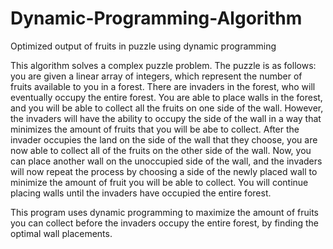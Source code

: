 # Dynamic-Programming-Algorithm
Optimized output of fruits in puzzle using dynamic programming

This algorithm solves a complex puzzle problem.
The puzzle is as follows: you are given a linear array of integers, which represent the number of fruits available to you in a forest.
There are invaders in the forest, who will eventually occupy the entire forest. You are able to place walls in the forest, and you will be able to
collect all the fruits on one side of the wall. However, the invaders will have the ability to occupy the side of the wall in a way that minimizes the amount of fruits that you
will be abe to collect. After the invader occupies the land on the side of the wall that they choose, you are now able to collect all of the fruits on the other side of the wall.
Now, you can place another wall on the unoccupied side of the wall, and the invaders will now repeat the process by choosing a side of the newly placed wall to minimize the amount
of fruit you will be able to collect. You will continue placing walls until the invaders have occupied the entire forest. 

This program uses dynamic programming to maximize the amount of fruits you can collect before the invaders occupy the entire forest, by finding the optimal wall placements.

 
